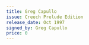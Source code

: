 ```yaml
---
title: Greg Capullo
issue: Creech Prelude Edition
release_date: Oct 1997
signed_by: Greg Capullo
price: 0
---
```

